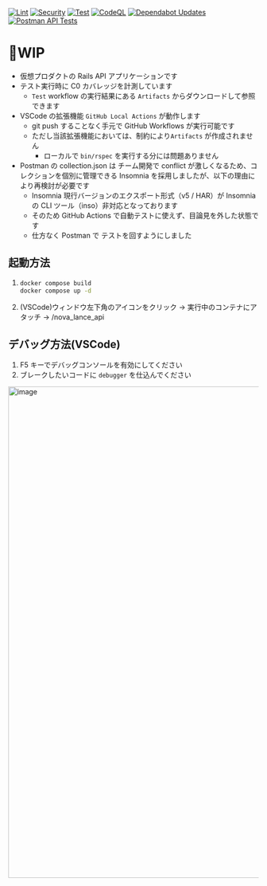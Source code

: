 [![Lint](https://github.com/hideyuki-matsuyama/nova_lance_api/actions/workflows/lint.yml/badge.svg)](https://github.com/hideyuki-matsuyama/nova_lance_api/actions/workflows/lint.yml)
[![Security](https://github.com/hideyuki-matsuyama/nova_lance_api/actions/workflows/security.yml/badge.svg)](https://github.com/hideyuki-matsuyama/nova_lance_api/actions/workflows/security.yml)
[![Test](https://github.com/hideyuki-matsuyama/nova_lance_api/actions/workflows/test.yml/badge.svg)](https://github.com/hideyuki-matsuyama/nova_lance_api/actions/workflows/test.yml)
[![CodeQL](https://github.com/hideyuki-matsuyama/nova_lance_api/actions/workflows/github-code-scanning/codeql/badge.svg)](https://github.com/hideyuki-matsuyama/nova_lance_api/actions/workflows/github-code-scanning/codeql)
[![Dependabot Updates](https://github.com/hideyuki-matsuyama/nova_lance_api/actions/workflows/dependabot/dependabot-updates/badge.svg)](https://github.com/hideyuki-matsuyama/nova_lance_api/actions/workflows/dependabot/dependabot-updates)
[![Postman API Tests](https://github.com/hideyuki-matsuyama/nova_lance_api/actions/workflows/postman.yml/badge.svg)](https://github.com/hideyuki-matsuyama/nova_lance_api/actions/workflows/postman.yml)

# 🚧WIP

* 仮想プロダクトの Rails API アプリケーションです
* テスト実行時に C0 カバレッジを計測しています
  - `Test` workflow の実行結果にある `Artifacts` からダウンロードして参照できます
* VSCode の拡張機能 `GitHub Local Actions` が動作します
  - git push することなく手元で GitHub Workflows が実行可能です
  - ただし当該拡張機能においては、制約により`Artifacts` が作成されません
    - ローカルで `bin/rspec` を実行する分には問題ありません
* Postman の collection.json は チーム開発で conflict が激しくなるため、コレクションを個別に管理できる Insomnia を採用しましたが、以下の理由により再検討が必要です
  - Insomnia 現行バージョンのエクスポート形式（v5 / HAR）が Insomnia の CLI ツール（inso）非対応となっております
  - そのため GitHub Actions で自動テストに使えず、目論見を外した状態です
  - 仕方なく Postman で テストを回すようにしました

## 起動方法

1. ```sh
   docker compose build
   docker compose up -d
   ```
2. (VSCode)ウィンドウ左下角のアイコンをクリック → 実行中のコンテナにアタッチ → /nova_lance_api 

## デバッグ方法(VSCode)

1. F5 キーでデバッグコンソールを有効にしてください
2. ブレークしたいコードに `debugger` を仕込んでください
<img width="1712" height="987" alt="image" src="https://github.com/user-attachments/assets/b3536f04-65c4-4bb0-8bc4-464a32215071" />
